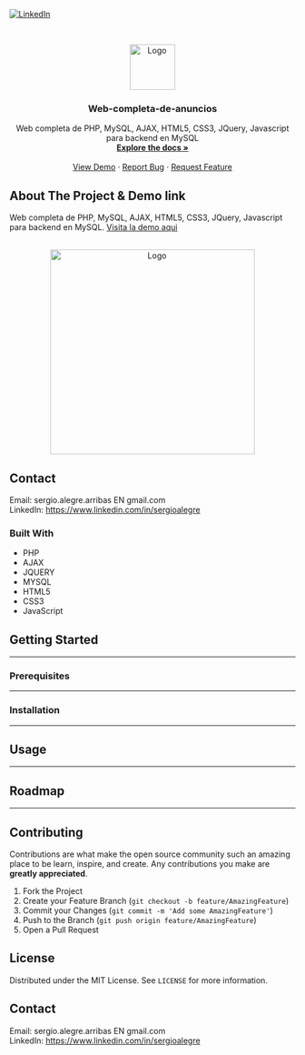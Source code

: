 <!--
REEMPLAZAR: Web-completa-de-anuncios, TITULO, DESCRIPCION, DESCRIPCION2, DEMO, TECNOLOGIAS
-->
[![LinkedIn][linkedin-shield]][linkedin-url]

<!-- PROJECT LOGO -->
<br />
<p align="center">
  <a href="https://github.com/sergioalegre/Web-completa-de-anuncios">
    <img src="http://sergioalegre.es/logo.JPG" alt="Logo" width="80" height="80">
  </a>

  <h3 align="center"><!-- TITULO -->Web-completa-de-anuncios</h3>

  <p align="center">
    <!-- DESCRIPCION -->Web completa de PHP, MySQL, AJAX, HTML5, CSS3, JQuery, Javascript para backend en MySQL
    <br />
    <a href="https://github.com/sergioalegre/Web-completa-de-anuncios"><strong>Explore the docs »</strong></a>
    <br />
    <br />
    <!-- DEMO --><a href="http://sergioalegre.es/Programacion/_Curso2014/">View Demo</a>
    ·
    <a href="https://github.com/sergioalegre/Web-completa-de-anuncios/issues">Report Bug</a>
    ·
    <a href="https://github.com/sergioalegre/Web-completa-de-anuncios/issues">Request Feature</a>
  </p>
</p>


## About The Project & Demo link
<!-- DESCRIPCION2 --> <!-- DEMO -->
Web completa de PHP, MySQL, AJAX, HTML5, CSS3, JQuery, Javascript para backend en MySQL.  <a href="http://sergioalegre.es/Programacion/_Curso2014/">Visita la demo aqui</a>
<br><br>
<p align="center">
  <a href="http://sergioalegre.es/Programacion/_Curso2014/">
    <img src="http://sergioalegre.es/Programacion/_Curso2014/captura.PNG" alt="Logo" width="360" height="">
  </a>
</p>

## Contact
Email: sergio.alegre.arribas EN gmail.com
<br>
LinkedIn: https://www.linkedin.com/in/sergioalegre


### Built With
* PHP
* AJAX
* JQUERY
* MYSQL
* HTML5
* CSS3
* JavaScript


## Getting Started
---

### Prerequisites
---

### Installation
---

## Usage
---

## Roadmap
---

## Contributing
Contributions are what make the open source community such an amazing place to be learn, inspire, and create. Any contributions you make are **greatly appreciated**.

1. Fork the Project
2. Create your Feature Branch (`git checkout -b feature/AmazingFeature`)
3. Commit your Changes (`git commit -m 'Add some AmazingFeature'`)
4. Push to the Branch (`git push origin feature/AmazingFeature`)
5. Open a Pull Request


## License
Distributed under the MIT License. See `LICENSE` for more information.

## Contact
Email: sergio.alegre.arribas EN gmail.com
<br>
LinkedIn: https://www.linkedin.com/in/sergioalegre



[linkedin-shield]: https://img.shields.io/badge/-LinkedIn-black.svg?style=flat-square&logo=linkedin&colorB=555
[linkedin-url]: https://linkedin.com/in/sergioalegre
